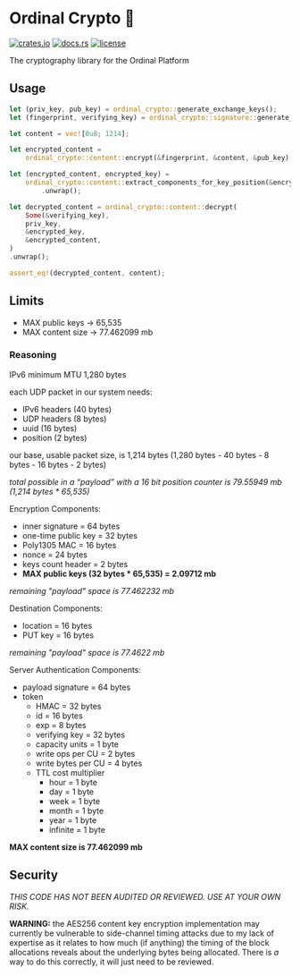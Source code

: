 # Ordinal Crypto 🔐

[![crates.io](https://img.shields.io/crates/v/ordinal_crypto.svg)](https://crates.io/crates/ordinal_crypto)
[![docs.rs](https://docs.rs/ordinal_crypto/badge.svg)](https://docs.rs/crate/ordinal_crypto/)
[![license](https://img.shields.io/github/license/ordinarylabs/ordinal-crypto.svg)](https://github.com/ordinarylabs/ordinal-crypto/blob/main/LICENSE)

The cryptography library for the Ordinal Platform

## Usage

```rust
let (priv_key, pub_key) = ordinal_crypto::generate_exchange_keys();
let (fingerprint, verifying_key) = ordinal_crypto::signature::generate_fingerprint();

let content = vec![0u8; 1214];

let encrypted_content =
    ordinal_crypto::content::encrypt(&fingerprint, &content, &pub_key).unwrap();

let (encrypted_content, encrypted_key) =
    ordinal_crypto::content::extract_components_for_key_position(&encrypted_content, 0)
        .unwrap();

let decrypted_content = ordinal_crypto::content::decrypt(
    Some(&verifying_key),
    priv_key,
    &encrypted_key,
    &encrypted_content,
)
.unwrap();

assert_eq!(decrypted_content, content);
```

## Limits

- MAX public keys -> 65,535
- MAX content size -> 77.462099 mb

### Reasoning

IPv6 minimum MTU 1,280 bytes

each UDP packet in our system needs:
- IPv6 headers (40 bytes)
- UDP headers (8 bytes)
- uuid (16 bytes)
- position (2 bytes)

our base, usable packet size, is 1,214 bytes (1,280 bytes - 40 bytes - 8 bytes - 16 bytes - 2 bytes)

*total possible in a “payload” with a 16 bit position counter is 79.55949 mb (1,214 bytes * 65,535)*

Encryption Components:
- inner signature = 64 bytes
- one-time public key = 32 bytes
- Poly1305 MAC = 16 bytes
- nonce = 24 bytes
- keys count header = 2 bytes
- **MAX public keys (32 bytes * 65,535) = 2.09712 mb**

*remaining "payload" space is 77.462232 mb*

Destination Components:
- location = 16 bytes
- PUT key = 16 bytes

*remaining "payload" space is 77.4622 mb*

Server Authentication Components:
- payload signature = 64 bytes
- token
    - HMAC = 32 bytes
    - id = 16 bytes
    - exp = 8 bytes
    - verifying key = 32 bytes
    - capacity units = 1 byte
    - write ops per CU = 2 bytes
    - write bytes per CU = 4 bytes
    - TTL cost multiplier
        - hour = 1 byte
        - day = 1 byte
        - week = 1 byte
        - month = 1 byte
        - year = 1 byte
        - infinite = 1 byte

**MAX content size is 77.462099 mb**

## Security

*THIS CODE HAS NOT BEEN AUDITED OR REVIEWED. USE AT YOUR OWN RISK.*

**WARNING:** the AES256 content key encryption implementation may currently be vulnerable to side-channel
timing attacks due to my lack of expertise as it relates to how much (if anything) the timing of the block
allocations reveals about the underlying bytes being allocated. There is *a* way to do this
correctly, it will just need to be reviewed.
